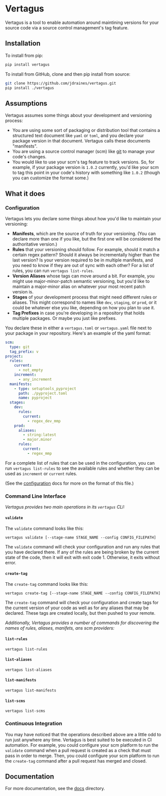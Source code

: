Vertagus
========

Vertagus is a tool to enable automation around maintining versions for your source code via a source control
management's tag feature.

Installation
------------

To install from pip:
  
```bash
pip install vertagus
```


To install from GitHub, clone and then pip install from source:

```bash
git clone https://github.com/jdraines/vertagus.git
pip install ./vertagus
```

Assumptions
-----------

Vertagus assumes some things about your development and versioning process:

- You are using some sort of packaging or distribution tool that contains a structured text document like `yaml` or 
  `toml`, and you declare your package version in that document. Vertagus calls these documents "manifests".
- You are using a source control manager (scm) like [git](https://git-scm.com/) to manage your code's changes.
- You would like to use your scm's tag feature to track versions. So, for example, if your package version is
  `1.0.2` currently, you'd like your scm to tag this point in your code's history with something like `1.0.2` (though you 
  can customize the format some.)

What it does
------------

### Configuration

Vertagus lets you declare some things about how you'd like to maintain your versioning:

- **Manifests**, which are the source of truth for your versioning. (You can declare more than one if you like, but the
  first one will be considered the authoritative version.)
- **Rules** that your versioning should follow. For example, should it match a certain regex pattern? Should it always
  be incrementally higher than the last version? Is your version required to be in multiple manifests, and you need to
  know if they are out of sync with each other? For a list of rules, you can run `vertagus list-rules`.
- **Version Aliases** whose tags can move around a bit. For example, you might use major-minor-patch semantic
  versioning, but you'd like to maintain a major-minor alias on whatever your most recent patch version is.
- **Stages** of your development process that might need different rules or aliases. This might correspond to names like
  `dev`, `staging`, or `prod`, or it could be whatever else you like, depending on how you plan to use it.
- **Tag Prefixes** in case you're developing in a repository that holds multiple packages. Or maybe you just like 
  prefixes.

You declare these in either a `vertagus.toml` or `vertagus.yaml` file next to your package in your repository. 
Here's an example of the yaml format:

```yaml
scm:
  type: git
  tag_prefix: v
project:
  rules:
    current:
      - not_empty
    increment:
      - any_increment
  manifests:
    - type: setuptools_pyproject
      path: ./pyproject.toml
      name: pyproject
  stages:
    dev:
      rules:
        current:
          - regex_dev_mmp
    prod:
      aliases:
        - string:latest
        - major.minor
      rules:
        current:
          - regex_mmp
```

For a complete list of rules that can be used in the configuration, you can run `vertagus list-rules`
to see the available rules and whether they can be used as `increment` or `current` rules.

(See the [configuration](https://github.com/jdraines/vertagus/blob/main/docs/configuration.md) docs for more on the format of this file.)

### Command Line Interface

_Vertagus provides two main operations in its `vertagus` CLI:_

#### `validate`

The `validate` command looks like this:

```
vertagus validate [--stage-name STAGE_NAME --config CONFIG_FILEPATH]
```

The `validate` command will check your configuration and run any rules that you have declared there. If any of the rules
are being broken by the current state of the code, then it will exit with exit code 1. Otherwise, it exits without
error.

#### `create-tag`

The `create-tag` command looks like this:

```
vertagus create-tag [--stage-name STAGE_NAME --config CONFIG_FILEPATH]
```

The `create-tag` command will check your configuration and create tags for the current version of your code as well as
for any aliases that may be declared. These tags are created locally, but then pushed to your remote.

_Additionally, Vertagus provides a number of commands for discovering the names of rules, aliases, manifets, ans scm providers:_

#### `list-rules`

```
vertagus list-rules
```

#### `list-aliases`

```
vertagus list-aliases
```

#### `list-manifests`

```
vertagus list-manifests
```

#### `list-scms`

```
vertagus list-scms
````

### Continuous Integration

You may have noticed that the operations described above are a little odd to run just anywhere any time. Vertagus is
best suited to be executed in CI automation. For example, you could configure your scm platform to run the `validate`
command when a pull request is created as a check that must pass in order to merge. Then, you could configure your
scm platform to run the `create-tag` command after a pull request has merged and closed.

Documentation
-------------

For more documentation, see the [docs](https://github.com/jdraines/vertagus/blob/main/docs/index.md) directory.